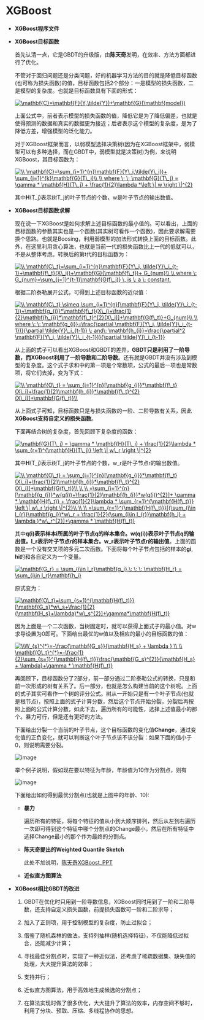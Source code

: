 # XGBoost  

* **XGBoost程序文件**

* **XGBoost目标函数**

    首先认清一点，它是GBDT的升级版，由**陈天奇**发明，在效率、方法方面都进行了优化。
    
    不管对于回归问题还是分类问题，好的机器学习方法的目的就是降低目标函数(也可称为损失函数)的值，目标函数包括2个部分：一是模型的损失函数，二是模型的复杂度。也就是目标函数具有下面的形式：
    
    <a href="https://www.codecogs.com/eqnedit.php?latex=\mathbf{C}=\mathbf{F}(Y,\tilde{Y})&plus;\mathbf{G}(\mathbf{model})" target="_blank"><img src="https://latex.codecogs.com/gif.latex?\mathbf{C}=\mathbf{F}(Y,\tilde{Y})&plus;\mathbf{G}(\mathbf{model})" title="\mathbf{C}=\mathbf{F}(Y,\tilde{Y})+\mathbf{G}(\mathbf{model})" /></a>
    
    上面公式中，前者表示模型的损失函数的值，降低它是为了降低偏差，也就是使得预测的数据和真实的数据更为接近；后者表示这个模型的复杂度，是为了降低方差，增强模型的泛化能力。
    
    对于XGBoost框架而言，以弱模型选择决策树(因为在XGBoost框架中，弱模型可以有多种选择，而在GBDT中，弱模型就是决策树)为例，来说明XGBoost，其目标函数为：
    
    <a href="https://www.codecogs.com/eqnedit.php?latex=\\&space;\mathbf{C}=\sum_{i=1}^{n}\mathbf{F}(Y\_i,\tilde{Y\_i})&plus;&space;\sum_{j=1}^{k}\mathbf{G}(T\_j)\\&space;\\&space;where&space;\;&space;\;&space;\mathbf{G}(T\_j)&space;=&space;\gamma&space;*&space;\mathbf{H}(T\_j)&space;&plus;&space;\frac{1}{2}\lambda&space;*\left&space;\|&space;w&space;\right&space;\|^{2}" target="_blank"><img src="https://latex.codecogs.com/gif.latex?\\&space;\mathbf{C}=\sum_{i=1}^{n}\mathbf{F}(Y\_i,\tilde{Y\_i})&plus;&space;\sum_{j=1}^{k}\mathbf{G}(T\_j)\\&space;\\&space;where&space;\;&space;\;&space;\mathbf{G}(T\_j)&space;=&space;\gamma&space;*&space;\mathbf{H}(T\_j)&space;&plus;&space;\frac{1}{2}\lambda&space;*\left&space;\|&space;w&space;\right&space;\|^{2}" title="\\ \mathbf{C}=\sum_{i=1}^{n}\mathbf{F}(Y\_i,\tilde{Y\_i})+ \sum_{j=1}^{k}\mathbf{G}(T\_j)\\ \\ where \; \; \mathbf{G}(T\_j) = \gamma * \mathbf{H}(T\_j) + \frac{1}{2}\lambda *\left \| w \right \|^{2}" /></a>
    
    其中**H**(T_j)表示树T_j的叶子节点的个数，w是叶子节点的输出数值。
    
 * **XGBoost目标函数求解**   
 
     现在说一下XGBoost是如何求解上述目标函数的最小值的。可以看出，上面的目标函数的参数其实也是一个函数(其实树可看作一个函数)，因此要求解需要换个思路。也就是Boosing，利用弱模型的加法形式转换上面的目标函数。此外，在这里利用贪心算法，也就是当前一代的损失函数比上一代的低就可以，不是从整体考虑。转换后的第t代的目标函数为：
     
     <a href="https://www.codecogs.com/eqnedit.php?latex=\\&space;\mathbf{C\_t}=\sum_{i=1}^{n}\mathbf{F}(Y\_i,&space;\tilde{Y}\_i_{t-1}&plus;\mathbf{f\_t}(X\_i))&plus;\mathbf{G}(\mathbf{f\_t})&plus;&space;G_{num}\\&space;\\&space;where&space;\:&space;G_{num}=\sum_{j=1}^{t-1}\mathbf{G(f\_j)}&space;\,&space;is&space;\:&space;a&space;\:&space;constant." target="_blank"><img src="https://latex.codecogs.com/gif.latex?\\&space;\mathbf{C\_t}=\sum_{i=1}^{n}\mathbf{F}(Y\_i,&space;\tilde{Y}\_i_{t-1}&plus;\mathbf{f\_t}(X\_i))&plus;\mathbf{G}(\mathbf{f\_t})&plus;&space;G_{num}\\&space;\\&space;where&space;\:&space;G_{num}=\sum_{j=1}^{t-1}\mathbf{G(f\_j)}&space;\,&space;is&space;\:&space;a&space;\:&space;constant." title="\\ \mathbf{C\_t}=\sum_{i=1}^{n}\mathbf{F}(Y\_i, \tilde{Y}\_i_{t-1}+\mathbf{f\_t}(X\_i))+\mathbf{G}(\mathbf{f\_t})+ G_{num}\\ \\ where \: G_{num}=\sum_{j=1}^{t-1}\mathbf{G(f\_j)} \, is \: a \: constant." /></a>
     
     根据二阶泰勒展开公式，可得到上述目标函数的近似值：
     
     <a href="https://www.codecogs.com/eqnedit.php?latex=\\&space;\mathbf{C\_t}&space;\simeq&space;\sum_{i=1}^{n}[\mathbf{F}(Y\_i,&space;\tilde{Y}\_i_{t-1})&plus;\mathbf{g_{i}}*\mathbf{f\_t}(X\_i)&plus;\frac{1}{2}\mathbf{h_{i}}*\mathbf{f\_t}^{2}(X\_i)]&plus;\mathbf{G(f\_t)}&plus;G_{num}\\&space;\\&space;where&space;\:&space;\:&space;\mathbf{g_{i}}=\frac{\partial&space;\mathbf{F}(Y\_i,&space;\tilde{Y}\_i_{t-1})}{\partial&space;\tilde{Y}\_i_{t-1}}&space;\:&space;and\:&space;\mathbf{h_{i}}=\frac{\partial^2&space;\mathbf{F}(Y\_i,&space;\tilde{Y}\_i_{t-1})}{\partial&space;\tilde{Y}\_i_{t-1}}" target="_blank"><img src="https://latex.codecogs.com/gif.latex?\\&space;\mathbf{C\_t}&space;\simeq&space;\sum_{i=1}^{n}[\mathbf{F}(Y\_i,&space;\tilde{Y}\_i_{t-1})&plus;\mathbf{g_{i}}*\mathbf{f\_t}(X\_i)&plus;\frac{1}{2}\mathbf{h_{i}}*\mathbf{f\_t}^{2}(X\_i)]&plus;\mathbf{G(f\_t)}&plus;G_{num}\\&space;\\&space;where&space;\:&space;\:&space;\mathbf{g_{i}}=\frac{\partial&space;\mathbf{F}(Y\_i,&space;\tilde{Y}\_i_{t-1})}{\partial&space;\tilde{Y}\_i_{t-1}}&space;\:&space;and\:&space;\mathbf{h_{i}}=\frac{\partial^2&space;\mathbf{F}(Y\_i,&space;\tilde{Y}\_i_{t-1})}{\partial&space;\tilde{Y}\_i_{t-1}}" title="\\ \mathbf{C\_t} \simeq \sum_{i=1}^{n}[\mathbf{F}(Y\_i, \tilde{Y}\_i_{t-1})+\mathbf{g_{i}}*\mathbf{f\_t}(X\_i)+\frac{1}{2}\mathbf{h_{i}}*\mathbf{f\_t}^{2}(X\_i)]+\mathbf{G(f\_t)}+G_{num}\\ \\ where \: \: \mathbf{g_{i}}=\frac{\partial \mathbf{F}(Y\_i, \tilde{Y}\_i_{t-1})}{\partial \tilde{Y}\_i_{t-1}} \: and\: \mathbf{h_{i}}=\frac{\partial^2 \mathbf{F}(Y\_i, \tilde{Y}\_i_{t-1})}{\partial \tilde{Y}\_i_{t-1}}" /></a>
     
     从上面的式子可以看出XGBoost和GBDT的差异，**GBDT只是利用了一阶导数，而XGBoost利用了一阶导数和二阶导数**。还有就是GBDT并没有涉及到模型的复杂度。这个式子求和中的第一项是个常数项，公式的最后一项也是常数项，将它们去掉，变为下式：
     
     <a href="https://www.codecogs.com/eqnedit.php?latex=\\&space;\mathbf{O\_t}&space;=&space;\sum_{i=1}^{n}[\mathbf{g_{i}}*\mathbf{f\_t}(X\_i)&plus;\frac{1}{2}\mathbf{h_{i}}*\mathbf{f\_t}^{2}(X\_i)]&plus;\mathbf{G(f\_t)}\\" target="_blank"><img src="https://latex.codecogs.com/gif.latex?\\&space;\mathbf{O\_t}&space;=&space;\sum_{i=1}^{n}[\mathbf{g_{i}}*\mathbf{f\_t}(X\_i)&plus;\frac{1}{2}\mathbf{h_{i}}*\mathbf{f\_t}^{2}(X\_i)]&plus;\mathbf{G(f\_t)}\\" title="\\ \mathbf{O\_t} = \sum_{i=1}^{n}[\mathbf{g_{i}}*\mathbf{f\_t}(X\_i)+\frac{1}{2}\mathbf{h_{i}}*\mathbf{f\_t}^{2}(X\_i)]+\mathbf{G(f\_t)}\\" /></a>
     
     从上面式子可知，目标函数只是与损失函数的一阶、二阶导数有关系，因此**XGBoost支持自定义的损失函数**。
 
    下面再结合树的复杂度，首先回顾下复杂度的函数：
    
    <a href="https://www.codecogs.com/eqnedit.php?latex=\mathbf{G}(T\_j)&space;=&space;\gamma&space;*&space;\mathbf{H}(T\_j)&space;&plus;&space;\frac{1}{2}\lambda&space;*&space;\sum_{r=1}^{\mathbf{H}(T\_j)}&space;\left&space;\|&space;w\_r&space;\right&space;\|^{2}" target="_blank"><img src="https://latex.codecogs.com/gif.latex?\mathbf{G}(T\_j)&space;=&space;\gamma&space;*&space;\mathbf{H}(T\_j)&space;&plus;&space;\frac{1}{2}\lambda&space;*&space;\sum_{r=1}^{\mathbf{H}(T\_j)}&space;\left&space;\|&space;w\_r&space;\right&space;\|^{2}" title="\mathbf{G}(T\_j) = \gamma * \mathbf{H}(T\_j) + \frac{1}{2}\lambda * \sum_{r=1}^{\mathbf{H}(T\_j)} \left \| w\_r \right \|^{2}" /></a>
    
    其中**H**(T_j)表示树T_j的叶子节点的个数，w_r是叶子节点r的输出数值。
     
    <a href="https://www.codecogs.com/eqnedit.php?latex=\\&space;\mathbf{O\_t}&space;=&space;\sum_{i=1}^{n}[\mathbf{g_{i}}*\mathbf{f\_t}(X\_i)&plus;\frac{1}{2}\mathbf{h_{i}}*\mathbf{f\_t}^{2}(X\_i)]&plus;\mathbf{G(f\_t)}\\&space;\\&space;\\&space;=\sum_{i=1}^{n}[\mathbf{g_{i}}*w(q(i))&plus;\frac{1}{2}\mathbf{h_{i}}*w(q(i))^{2}]&plus;&space;\gamma&space;*&space;\mathbf{H(f\_t)}&space;&plus;&space;\frac{1}{2}\lambda&space;*&space;\sum_{r=1}^{\mathbf{H(f\_t)}}&space;\left&space;\|&space;w\_r&space;\right&space;\|^{2}\\&space;\\&space;\\&space;=\sum_{r=1}^{\mathbf{H(f\_t)}}[(\sum_{i\in&space;I_{r}}\mathbf{g_i})*w\_r&space;&plus;&space;\frac{1}{2}(\sum_{i\in&space;I_{r}}\mathbf{h_i}&space;&plus;&space;\lambda&space;)*w\_r^{2}]&plus;\gamma&space;*&space;\mathbf{H(f\_t)}" target="_blank"><img src="https://latex.codecogs.com/gif.latex?\\&space;\mathbf{O\_t}&space;=&space;\sum_{i=1}^{n}[\mathbf{g_{i}}*\mathbf{f\_t}(X\_i)&plus;\frac{1}{2}\mathbf{h_{i}}*\mathbf{f\_t}^{2}(X\_i)]&plus;\mathbf{G(f\_t)}\\&space;\\&space;\\&space;=\sum_{i=1}^{n}[\mathbf{g_{i}}*w(q(i))&plus;\frac{1}{2}\mathbf{h_{i}}*w(q(i))^{2}]&plus;&space;\gamma&space;*&space;\mathbf{H(f\_t)}&space;&plus;&space;\frac{1}{2}\lambda&space;*&space;\sum_{r=1}^{\mathbf{H(f\_t)}}&space;\left&space;\|&space;w\_r&space;\right&space;\|^{2}\\&space;\\&space;\\&space;=\sum_{r=1}^{\mathbf{H(f\_t)}}[(\sum_{i\in&space;I_{r}}\mathbf{g_i})*w\_r&space;&plus;&space;\frac{1}{2}(\sum_{i\in&space;I_{r}}\mathbf{h_i}&space;&plus;&space;\lambda&space;)*w\_r^{2}]&plus;\gamma&space;*&space;\mathbf{H(f\_t)}" title="\\ \mathbf{O\_t} = \sum_{i=1}^{n}[\mathbf{g_{i}}*\mathbf{f\_t}(X\_i)+\frac{1}{2}\mathbf{h_{i}}*\mathbf{f\_t}^{2}(X\_i)]+\mathbf{G(f\_t)}\\ \\ \\ =\sum_{i=1}^{n}[\mathbf{g_{i}}*w(q(i))+\frac{1}{2}\mathbf{h_{i}}*w(q(i))^{2}]+ \gamma * \mathbf{H(f\_t)} + \frac{1}{2}\lambda * \sum_{r=1}^{\mathbf{H(f\_t)}} \left \| w\_r \right \|^{2}\\ \\ \\ =\sum_{r=1}^{\mathbf{H(f\_t)}}[(\sum_{i\in I_{r}}\mathbf{g_i})*w\_r + \frac{1}{2}(\sum_{i\in I_{r}}\mathbf{h_i} + \lambda )*w\_r^{2}]+\gamma * \mathbf{H(f\_t)}" /></a> 
    
    其中**q(i)表示样本i所属的叶子节点q的样本集合。w(q(i))表示叶子节点q的输出值。I_r表示叶子节点r的样本集合。w_r表示叶子节点r的输出值**。上面的函数是一个没有交叉项的多元二次函数。下面将每个叶子节点包括的样本的**gi**, **hi**的和各自定义为一个变量。
    
    <a href="https://www.codecogs.com/eqnedit.php?latex=\mathbf{G_r}&space;=&space;\sum_{i\in&space;I_r}\mathbf{g_i},\:&space;\:&space;\:&space;\mathbf{H_r}&space;=&space;\sum_{i\in&space;I_r}\mathbf{h_i}" target="_blank"><img src="https://latex.codecogs.com/gif.latex?\mathbf{G_r}&space;=&space;\sum_{i\in&space;I_r}\mathbf{g_i},\:&space;\:&space;\:&space;\mathbf{H_r}&space;=&space;\sum_{i\in&space;I_r}\mathbf{h_i}" title="\mathbf{G_r} = \sum_{i\in I_r}\mathbf{g_i},\: \: \: \mathbf{H_r} = \sum_{i\in I_r}\mathbf{h_i}" /></a>
    
    原式变为：
    
    <a href="https://www.codecogs.com/eqnedit.php?latex=\mathbf{O\_t}=\sum_{s=1}^{\mathbf{H(f\_t)}}[\mathbf{G_s}*w\_s&plus;\frac{1}{2}(\mathbf{H_s}&plus;\lambda)*w\_s^{2}]&plus;\gamma*\mathbf{H(f\_t)}" target="_blank"><img src="https://latex.codecogs.com/gif.latex?\mathbf{O\_t}=\sum_{s=1}^{\mathbf{H(f\_t)}}[\mathbf{G_s}*w\_s&plus;\frac{1}{2}(\mathbf{H_s}&plus;\lambda)*w\_s^{2}]&plus;\gamma*\mathbf{H(f\_t)}" title="\mathbf{O\_t}=\sum_{s=1}^{\mathbf{H(f\_t)}}[\mathbf{G_s}*w\_s+\frac{1}{2}(\mathbf{H_s}+\lambda)*w\_s^{2}]+\gamma*\mathbf{H(f\_t)}" /></a>
    
    因为上面是一个二次函数，当树固定时，就可以获得上面式子的最小值。对w求导设置为0即可。下面给出最优的w值以及相应的最小的目标函数的值：
    
    <a href="https://www.codecogs.com/eqnedit.php?latex=\\W_{s}^{*}=-\frac{\mathbf{G_s}}{\mathbf{H_s}&space;&plus;&space;\lambda&space;}&space;\\&space;\\&space;\mathbf{O\_t}^{*}=-\frac{1}{2}\sum_{s=1}^{\mathbf{H(f\_t)}}\frac{\mathbf{G_s}^{2}}{\mathbf{H_s}&space;&plus;&space;\lambda}&plus;\gamma&space;*&space;\mathbf{H(f\_t)}" target="_blank"><img src="https://latex.codecogs.com/gif.latex?\\W_{s}^{*}=-\frac{\mathbf{G_s}}{\mathbf{H_s}&space;&plus;&space;\lambda&space;}&space;\\&space;\\&space;\mathbf{O\_t}^{*}=-\frac{1}{2}\sum_{s=1}^{\mathbf{H(f\_t)}}\frac{\mathbf{G_s}^{2}}{\mathbf{H_s}&space;&plus;&space;\lambda}&plus;\gamma&space;*&space;\mathbf{H(f\_t)}" title="\\W_{s}^{*}=-\frac{\mathbf{G_s}}{\mathbf{H_s} + \lambda } \\ \\ \mathbf{O\_t}^{*}=-\frac{1}{2}\sum_{s=1}^{\mathbf{H(f\_t)}}\frac{\mathbf{G_s}^{2}}{\mathbf{H_s} + \lambda}+\gamma * \mathbf{H(f\_t)}" /></a>
    
    再回顾下，目标函数分了2部分，前一部分通过二阶泰勒公式的转换，只是和前一次形成的树有关系了。后一部分，也就是怎么构建当前的这个树呢。上面的式子其实可看作一个树的评分公式。树从一开始只是有一个叶子节点(也就是根节点)，按照上面的式子计算分数，然后这个节点开始分裂，分裂后再按照上面的公式计算分数，如此下去，遍历所有的可能性，选择上述值最小的那个。暴力可行，但是还有更好的方法。
    
    下面给出分裂一个当前的叶子节点，这个目标函数的变化值**Change**，通过变化值的正负变化，就可以判断这个叶子节点该不该分裂：如果下面的值小于0，则说明需要分裂。

    ![image](https://github.com/Anfany/Machine-Learning-for-Beginner-by-Python3/blob/master/Boosting/XGBoost/four.png)
    
    举个例子说明，假如现在要以特征为年龄，年龄值为10作为分割点，则有
    
    ![image](https://github.com/Anfany/Machine-Learning-for-Beginner-by-Python3/blob/master/Boosting/XGBoost/change.png)
    
    下面给出如何得到最优分割点(也就是上图中的年龄、10):
  
      + **暴力**
      
        遍历所有的特征，将每个特征的值从小到大顺序排列，然后从左到右遍历一次即可得到这个特征中哪个分割点的Change最小，然后在所有特征中选择Change最小的那个作为最终的分割点。
        
      + **陈天奇提出的Weighted Quantile Sketch**
    
        此处不加说明，[陈天奇XGBoost_PPT](https://homes.cs.washington.edu/~tqchen/pdf/BoostedTree.pdf)
        
      + **近似直方图算法**  
        

* **XGBoost相比GBDT的改进**    

     1. GBDT在优化时只用到一阶导数信息，XGBoost同时用到了一阶和二阶导数，还支持自定义损失函数，前提损失函数可一阶和二阶求导；
     
     2. 加入了正则项，用于控制模型的复杂度，防止过拟合；
     
     3. 借鉴了随机森林的做法，支持列抽样(随机选择特征)，不仅能降低过拟合，还能减少计算；
     
     4. 寻找最佳分割点时，实现了一种近似法，还考虑了稀疏数据集、缺失值的处理，大大提升算法的效率；
     
     5. 支持并行；
     
     6. 近似直方图算法，用于高效地生成候选的分割点；

     7. 在算法实现时做了很多优化，大大提升了算法的效率，内存空间不够时，利用了分块、预取、压缩、多线程协作的思想。
    
  
    
